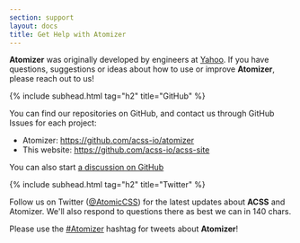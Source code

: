 ```yaml
---
section: support
layout: docs
title: Get Help with Atomizer
---
```


<p><b class="Fw(b)">Atomizer</b> was originally developed by engineers at <a href="https://www.yahoo.com">Yahoo</a>.  If you have questions, suggestions or ideas about how to use or improve <b class="Fw(b)">Atomizer</b>, please reach out to us!</p>

{% include subhead.html tag="h2" title="GitHub" %}

<p>You can find our repositories on GitHub, and contact us through GitHub Issues for each project:</p>

<ul>
    <li>Atomizer: <a href="https://github.com/acss-io/atomizer">https://github.com/acss-io/atomizer</a></li>
    <li>This website: <a href="https://github.com/acss-io/acss-site">https://github.com/acss-io/acss-site</a></li>
</ul>

<p>You can also start <a href="https://github.com/acss-io/acss-site/discussions">a discussion on GitHub</a></p>

{% include subhead.html tag="h2" title="Twitter" %}

<p>Follow us on Twitter (<a href="https://twitter.com/atomiccss">@AtomicCSS</a>) for the latest updates about <b class="Fw(b)">ACSS</b> and Atomizer. We&#39;ll also respond to questions there as best we can in 140 chars.</p>

<p>Please use the <a href="https://twitter.com/search?q=Atomizer">#Atomizer</a> hashtag for tweets about <b class="Fw(b)">Atomizer</b>!</p>
